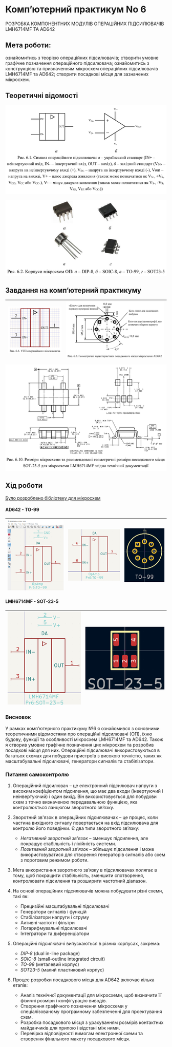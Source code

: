 # Комп’ютерний практикум No 6

РОЗРОБКА КОМПОНЕНТНИХ МОДУЛІВ ОПЕРАЦІЙНИХ
ПІДСИЛЮВАЧІВ LMH6714MF ТА AD642

## Мета роботи: 

ознайомитись з теорією операційних підсилювачів; створити
умовне графічне позначення операційного підсилювача; ознайомитись з
конструкцією та призначенням мікросхем операційних підсилювачів LMH6714MF
та AD642; створити посадкові місця для зазначених мікросхем.

## Теоретичні відомості

![alt text](image.png)

![alt text](image-1.png)


##  Завдання на комп’ютерний практикуму

| ![alt text](image-3.png) | ![alt text](image-4.png) |
|---|---|

![alt text](image-5.png)

## Хід роботи

[Було розроблено бібліотеку для мікросхем](../../../circuit_design/lib/Pr6)


#### AD642 - TO-99

| ![alt text](image-6.png) | ![alt text](image-8.png) | ![alt text](image-7.png)  |
|---|---|---|

#### LMH6714MF - SOT-23-5

| ![alt text](image-10.png) | ![alt text](image-9.png) |
|---|---|

### Висновок

У рамках комп’ютерного практикуму №6 я ознайомився з основними теоретичними відомостями про операційні підсилювачі (ОП), їхню будову, функції та особливості мікросхем LMH6714MF та AD642. Також я створив умовне графічне позначення цих мікросхем та розробив посадкові місця для них. Операційні підсилювачі використовуються в багатьох схемах для побудови пристроїв з високою точністю, таких як масштабувальні підсилювачі, генератори сигналів та стабілізатори.

### Питання самоконтролю

1. Операційний підсилювач – це електронний підсилювач напруги з високим коефіцієнтом підсилення, що має два входи (інвертуючий і неінвертуючий) і один вихід. Він використовується для побудови схем з точно визначеною передавальною функцією, яка контролюється ланцюгом зворотного зв’язку.

2. Зворотний зв'язок в операційних підсилювачах – це процес, коли частина вихідного сигналу повертається на вхід підсилювача для контролю його поведінки. Є два типи зворотного зв’язку: 
   - *Негативний зворотний зв'язок* – зменшує підсилення, але покращує стабільність і лінійність системи.
   - *Позитивний зворотний зв'язок* – збільшує підсилення і може використовуватися для створення генераторів сигналів або схем з пороговим режимом роботи.

3. Мета використання зворотного зв’язку в підсилювачах полягає в тому, щоб покращити стабільність, зменшити спотворення, контролювати підсилення та розширити частотний діапазон.

4. На основі операційних підсилювачів можна побудувати різні схеми, такі як:
   - Прецизійні масштабувальні підсилювачі
   - Генератори сигналів і функцій
   - Стабілізатори напруги і струму
   - Активні частотні фільтри
   - Логарифмувальні підсилювачі
   - Інтегратори та диференціатори

5. Операційні підсилювачі випускаються в різних корпусах, зокрема:
   - *DIP-8* (dual in-line package)
   - *SOIC-8* (small-outline integrated circuit)
   - *TO-99* (металевий корпус)
   - *SOT23-5* (малий пластиковий корпус)

6. Процес розробки посадкового місця для AD642 включає кілька етапів:
   - Аналіз технічної документації для мікросхеми, щоб визначити її фізичні розміри і конфігурацію виводів.
   - Створення графічного позначення мікросхеми у спеціалізованому програмному забезпеченні для проектування схем.
   - Розробка посадкового місця з урахуванням розмірів контактних майданчиків для припою і відстані між ними.
   - Перевірка відповідності вимогам електронної схеми та створення фінального макету посадкового місця.